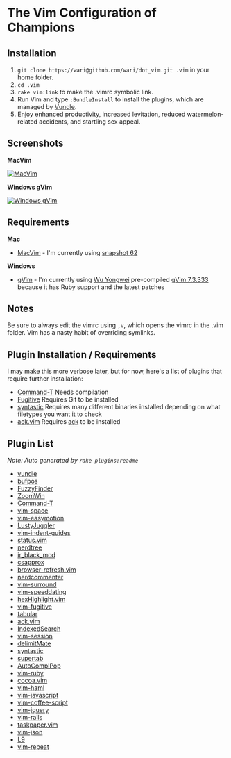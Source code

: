 # The Vim Configuration of Champions

## Installation

 1. `git clone https://wari@github.com/wari/dot_vim.git .vim` in your home folder.
 3. `cd .vim`
 3. `rake vim:link` to make the .vimrc symbolic link.
 4. Run Vim and type `:BundleInstall` to install the plugins, which are managed by [Vundle](https://github.com/gmarik/vundle).
 5. Enjoy enhanced productivity, increased levitation, reduced watermelon-related accidents, and startling sex appeal.

## Screenshots


**MacVim**

[![MacVim](https://github.com/mutewinter/dot_vim/raw/master/screenshots/MacVim1_small.png)](https://github.com/mutewinter/dot_vim/raw/master/screenshots/MacVim1.png)


**Windows gVim**

[![Windows gVim](https://github.com/mutewinter/dot_vim/raw/master/screenshots/Windows1_small.png)](https://github.com/mutewinter/dot_vim/raw/master/screenshots/Windows1.png)


## Requirements

**Mac**

 * [MacVim](http://code.google.com/p/macvim/) - I'm currently using [snapshot 62](https://github.com/b4winckler/macvim/downloads)

**Windows**

 * [gVim](http://www.vim.org/download.php#pc) - I'm currently using [Wu Yongwei](http://wyw.dcweb.cn:8001/) pre-compiled [gVim 7.3.333](http://wyw.dcweb.cn:8001/download.asp?path=vim&file=gvim73.zip) because it has Ruby support and the latest patches

## Notes

Be sure to always edit the vimrc using `,v`, which opens the vimrc in the .vim folder. Vim has a nasty habit of overriding symlinks.

## Plugin Installation / Requirements

I may make this more verbose later, but for now, here's a list of plugins that require further installation:

 * [Command-T](https://github.com/wincent/Command-T) Needs compilation
 * [Fugitive](https://github.com/tpope/vim-fugitive) Requires Git to be installed
 * [syntastic](https://github.com/scrooloose/syntastic) Requires many different binaries installed depending on what filetypes you want it to check
 * [ack.vim](https://github.com/mileszs/ack.vim) Requires [ack](http://betterthangrep.com/) to be installed

## Plugin List

_Note: Auto generated by `rake plugins:readme`_


 * [vundle](https://github.com/gmarik/vundle)
 * [bufpos](https://github.com/mutewinter/bufpos)
 * [FuzzyFinder](https://github.com/vim-scripts/FuzzyFinder)
 * [ZoomWin](https://github.com/vim-scripts/ZoomWin)
 * [Command-T](https://github.com/wincent/Command-T)
 * [vim-space](https://github.com/spiiph/vim-space)
 * [vim-easymotion](https://github.com/Lokaltog/vim-easymotion)
 * [LustyJuggler](https://github.com/mutewinter/LustyJuggler)
 * [vim-indent-guides](https://github.com/mutewinter/vim-indent-guides)
 * [status.vim](https://github.com/dickeytk/status.vim)
 * [nerdtree](https://github.com/scrooloose/nerdtree)
 * [ir_black_mod](https://github.com/mutewinter/ir_black_mod)
 * [csapprox](https://github.com/godlygeek/csapprox)
 * [browser-refresh.vim](https://github.com/mkitt/browser-refresh.vim)
 * [nerdcommenter](https://github.com/scrooloose/nerdcommenter)
 * [vim-surround](https://github.com/tpope/vim-surround)
 * [vim-speeddating](https://github.com/tpope/vim-speeddating)
 * [hexHighlight.vim](https://github.com/vim-scripts/hexHighlight.vim)
 * [vim-fugitive](https://github.com/tpope/vim-fugitive)
 * [tabular](https://github.com/godlygeek/tabular)
 * [ack.vim](https://github.com/mileszs/ack.vim)
 * [IndexedSearch](https://github.com/vim-scripts/IndexedSearch)
 * [vim-session](https://github.com/xolox/vim-session)
 * [delimitMate](https://github.com/Raimondi/delimitMate)
 * [syntastic](https://github.com/scrooloose/syntastic)
 * [supertab](https://github.com/ervandew/supertab)
 * [AutoComplPop](https://github.com/vim-scripts/AutoComplPop)
 * [vim-ruby](https://github.com/vim-ruby/vim-ruby)
 * [cocoa.vim](https://github.com/msanders/cocoa.vim)
 * [vim-haml](https://github.com/tpope/vim-haml)
 * [vim-javascript](https://github.com/pangloss/vim-javascript)
 * [vim-coffee-script](https://github.com/kchmck/vim-coffee-script)
 * [vim-jquery](https://github.com/itspriddle/vim-jquery)
 * [vim-rails](https://github.com/tpope/vim-rails)
 * [taskpaper.vim](https://github.com/mutewinter/taskpaper.vim)
 * [vim-json](https://github.com/leshill/vim-json)
 * [L9](https://github.com/vim-scripts/L9)
 * [vim-repeat](https://github.com/tpope/vim-repeat)

